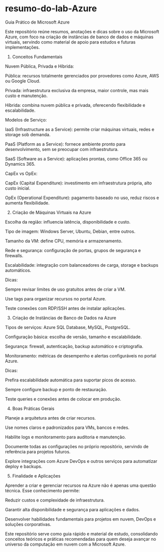 # resumo-do-lab-Azure

Guia Prático de Microsoft Azure

Este repositório reúne resumos, anotações e dicas sobre o uso da Microsoft Azure, com foco na criação de instâncias de banco de dados e máquinas virtuais, servindo como material de apoio para estudos e futuras implementações.

1. Conceitos Fundamentais

Nuvem Pública, Privada e Híbrida:

Pública: recursos totalmente gerenciados por provedores como Azure, AWS ou Google Cloud.

Privada: infraestrutura exclusiva da empresa, maior controle, mas mais custo e manutenção.

Híbrida: combina nuvem pública e privada, oferecendo flexibilidade e escalabilidade.

Modelos de Serviço:

IaaS (Infrastructure as a Service): permite criar máquinas virtuais, redes e storage sob demanda.

PaaS (Platform as a Service): fornece ambiente pronto para desenvolvimento, sem se preocupar com infraestrutura.

SaaS (Software as a Service): aplicações prontas, como Office 365 ou Dynamics 365.

CapEx vs OpEx:

CapEx (Capital Expenditure): investimento em infraestrutura própria, alto custo inicial.

OpEx (Operational Expenditure): pagamento baseado no uso, reduz riscos e aumenta flexibilidade.

2. Criação de Máquinas Virtuais na Azure

Escolha da região: influencia latência, disponibilidade e custo.

Tipo de imagem: Windows Server, Ubuntu, Debian, entre outros.

Tamanho da VM: define CPU, memória e armazenamento.

Rede e segurança: configuração de portas, grupos de segurança e firewalls.

Escalabilidade: integração com balanceadores de carga, storage e backups automáticos.

Dicas:

Sempre revisar limites de uso gratuitos antes de criar a VM.

Use tags para organizar recursos no portal Azure.

Teste conexões com RDP/SSH antes de instalar aplicações.

3. Criação de Instâncias de Banco de Dados na Azure

Tipos de serviços: Azure SQL Database, MySQL, PostgreSQL.

Configuração básica: escolha de versão, tamanho e escalabilidade.

Segurança: firewall, autenticação, backup automático e criptografia.

Monitoramento: métricas de desempenho e alertas configuráveis no portal Azure.

Dicas:

Prefira escalabilidade automática para suportar picos de acesso.

Sempre configure backup e ponto de restauração.

Teste queries e conexões antes de colocar em produção.

4. Boas Práticas Gerais

Planeje a arquitetura antes de criar recursos.

Use nomes claros e padronizados para VMs, bancos e redes.

Habilite logs e monitoramento para auditoria e manutenção.

Documente todas as configurações no próprio repositório, servindo de referência para projetos futuros.

Explore integrações com Azure DevOps e outros serviços para automatizar deploy e backups.

5. Finalidade e Aplicações

Aprender a criar e gerenciar recursos na Azure não é apenas uma questão técnica. Esse conhecimento permite:

Reduzir custos e complexidade de infraestrutura.

Garantir alta disponibilidade e segurança para aplicações e dados.

Desenvolver habilidades fundamentais para projetos em nuvem, DevOps e soluções corporativas.

Este repositório serve como guia rápido e material de estudo, consolidando conceitos teóricos e práticas recomendadas para quem deseja avançar no universo da computação em nuvem com a Microsoft Azure.
